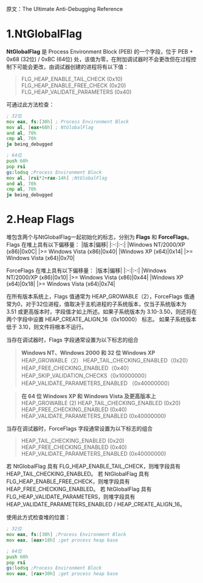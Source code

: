 原文：The Ultimate Anti-Debugging Reference

# 1.NtGlobalFlag

**NtGlobalFlag** 是 Process Environment Block (PEB) 的一个字段，位于 PEB + 0x68 (32位) / 0xBC (64位) 处，该值为零，在附加调试器时不会更改但在过程控制下可能会更改，由调试器创建的进程将有以下值：

> FLG_HEAP_ENABLE_TAIL_CHECK (0x10)
> FLG_HEAP_ENABLE_FREE_CHECK (0x20)
> FLG_HEAP_VALIDATE_PARAMETERS (0x40)

可通过此方法检查：

```asm
; 32位
mov eax, fs:[30h] ; Process Environment Block
mov al, [eax+68h] ; NtGlobalFlag
and al, 70h
cmp al, 70h
je being_debugged

; 64位
push 60h
pop rsi
gs:lodsq ;Process Environment Block
mov al, [rsi*2+rax-14h] ;NtGlobalFlag
and al, 70h
cmp al, 70h
je being_debugged
```

# 2.Heap Flags
堆包含两个与NtGlobalFlag一起初始化的标志，分别为 **Flags** 和 **ForceFlags**。
Flags 在堆上具有以下偏移量：
|版本|偏移|
|:-:|:-:|
|Windows NT/2000/XP (x86)|0x0C|
|>= Windows Vista (x86)|0x40|
|Windows XP (x64)|0x14|
|>= Windows Vista (x64)|0x70|

ForceFlags 在堆上具有以下偏移量：
|版本|偏移|
|:-:|:-:|
|Windows NT/2000/XP (x86)|0x10|
|>= Windows Vista (x86)|0x44|
|Windows XP (x64)|0x18|
|>= Windows Vista (x64)|0x74|

在所有版本系统上，Flags 值通常为 HEAP_GROWABLE（2），ForceFlags 值通常为0，对于32位进程，值取决于主机进程的子系统版本，仅当子系统版本为 3.51 或更高版本时，字段值才如上所述。如果子系统版本为 3.10-3.50，则还将在两个字段中设置 HEAP_CREATE_ALIGN_16（0x10000） 标志。 如果子系统版本低于 3.10，则文件将根本不运行。

当存在调试器时，Flags 字段通常设置为以下标志的组合
> **Windows NT、Windows 2000 和 32 位 Windows XP**
> HEAP_GROWABLE（2）
> HEAP_TAIL_CHECKING_ENABLED（0x20）
> HEAP_FREE_CHECKING_ENABLED（0x40） 
> HEAP_SKIP_VALIDATION_CHECKS（0x10000000）
> HEAP_VALIDATE_PARAMETERS_ENABLED （0x40000000）

> **在 64 位 Windows XP 和 Windows Vista 及更高版本上**
> HEAP_GROWABLE (2)
> HEAP_TAIL_CHECKING_ENABLED (0x20)
> HEAP_FREE_CHECKING_ENABLED (0x40)
> HEAP_VALIDATE_PARAMETERS_ENABLED (0x40000000)

当存在调试器时，ForceFlags 字段通常设置为以下标志的组合
> HEAP_TAIL_CHECKING_ENABLED (0x20)
> HEAP_FREE_CHECKING_ENABLED (0x40)
> HEAP_VALIDATE_PARAMETERS_ENABLED (0x40000000)

若 NtGlobalFlag 具有 FLG_HEAP_ENABLE_TAIL_CHECK，则堆字段具有 HEAP_TAIL_CHECKING_ENABLED。
若 NtGlobalFlag 具有 FLG_HEAP_ENABLE_FREE_CHECK，则堆字段具有 HEAP_FREE_CHECKING_ENABLED。
若 NtGlobalFlag 具有 FLG_HEAP_VALIDATE_PARAMETERS，则堆字段具有 HEAP_VALIDATE_PARAMETERS_ENABLED / HEAP_CREATE_ALIGN_16。

使用此方式检查堆的位置：

```asm
; 32位
mov eax, fs:[30h] ;Process Environment Block
mov eax, [eax+18h] ;get process heap base

; 64位
push 60h
pop rsi
gs:lodsq ;Process Environment Block
mov eax, [rax+30h] ;get process heap base
```